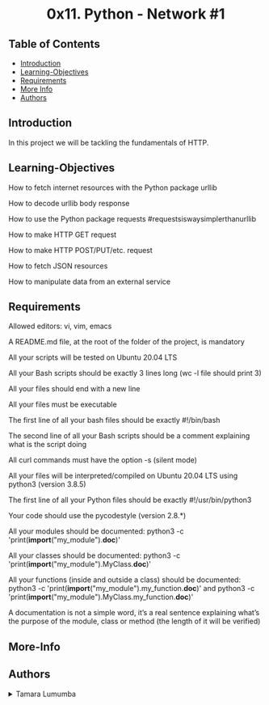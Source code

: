 <div align="center">
  <h1>0x11. Python - Network #1</h1>
  
</div>

## Table of Contents

* [Introduction](#Introduction)
* [Learning-Objectives](#Learning-Objectives)
* [Requirements](#Requirements)
* [More Info](#More-Info)
* [Authors](#Authors)

## Introduction
In this project we will be tackling the fundamentals of HTTP.



## Learning-Objectives

How to fetch internet resources with the Python package urllib

How to decode urllib body response

How to use the Python package requests #requestsiswaysimplerthanurllib

How to make HTTP GET request

How to make HTTP POST/PUT/etc. request

How to fetch JSON resources

How to manipulate data from an external service

## Requirements

Allowed editors: vi, vim, emacs

A README.md file, at the root of the folder of the project, is mandatory

All your scripts will be tested on Ubuntu 20.04 LTS

All your Bash scripts should be exactly 3 lines long (wc -l file should print 3)

All your files should end with a new line

All your files must be executable

The first line of all your bash files should be exactly #!/bin/bash

The second line of all your Bash scripts should be a comment explaining what is the script doing

All curl commands must have the option -s (silent mode)

All your files will be interpreted/compiled on Ubuntu 20.04 LTS using python3 (version 3.8.5)

The first line of all your Python files should be exactly #!/usr/bin/python3

Your code should use the pycodestyle (version 2.8.*)

All your modules should be documented: python3 -c 'print(__import__("my_module").__doc__)'

All your classes should be documented: python3 -c 'print(__import__("my_module").MyClass.__doc__)'

All your functions (inside and outside a class) should be documented: python3 -c 'print(__import__("my_module").my_function.__doc__)' and python3 -c 'print(__import__("my_module").MyClass.my_function.__doc__)'

A documentation is not a simple word, it’s a real sentence explaining what’s the purpose of the module, class or method (the length of it will be verified)

## More-Info



## Authors
<details>
    <summary>Tamara Lumumba</summary>
    <ul>
    <li><a href="https://www.github.com/TamaraLumumba">Github</a></li>
    <li><a href="mailto:aysuarex@gmail.com">e-mail</a></li>
    </ul>
</details>

